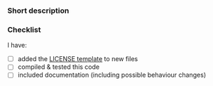 ### Short description
<!-- Write a small description of what this Pull Request fixes or provides, including the issue #s -->

### Checklist
<!-- please indicate if any of these things are done/included with this Pull Request. Not all boxes need to be checked for the Pull Request to be accepted -->

I have:

- [ ] added the [LICENSE template](https://github.com/pmacct/pmacct/blob/master/LICENSE.template) to new files
- [ ] compiled & tested this code
- [ ] included documentation (including possible behaviour changes)
